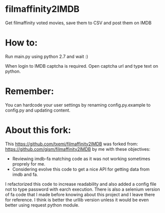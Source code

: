 # filmaffinity2IMDB
Get filmaffinity voted movies, save them to CSV and post them on IMDB

# How to:
Run main.py using python 2.7 and wait :)

When login to IMDB captcha is required. Open captcha url and type text on python.

# Remember:
You can hardcode your user settings by renaming config.py.example to config.py and updating content.

# About this fork:
This 
https://github.com/txemi/filmaffinity2IMDB
was forked from:
https://github.com/gism/filmaffinity2IMDB
by me with these objectives:
* Reviewing imdb-fa matching code as it was not working sometimes proprely for me.
* Considering evolve this code to get a nice API for getting data from imdb and fa.

I refactorized this code to increase readability and also added a config file not to type password with earch execution.
There is also a selenium version of fa code that I made before knowing about this project and I leave there for reference. I think is better the urllib version unless it would be even better using request python module.
